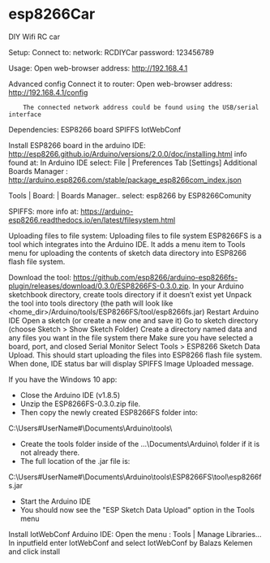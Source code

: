 # esp8266Car
DIY Wifi RC car




Setup:
  Connect to:
   network:    RCDIYCar
   password:   123456789


Usage:
Open web-browser address: http://192.168.4.1  

Advanced config
  Connect it to router:
		Open web-browser address: http://192.168.4.1/config 
		    <enter data..>

		The connected network address could be found using the USB/serial interface


Dependencies:
	ESP8266 board 
	SPIFFS
	IotWebConf




Install ESP8266 board in the arduino IDE:  http://esp8266.github.io/Arduino/versions/2.0.0/doc/installing.html
info found at: 
In Arduino IDE select:
  File | Preferences
     Tab [Settings]
     Additional Boards Manager : http://arduino.esp8266.com/stable/package_esp8266com_index.json

  Tools | Board: | Boards Manager..  select: esp8266 by ESP8266Comunity


SPIFFS:  more info at: https://arduino-esp8266.readthedocs.io/en/latest/filesystem.html

  Uploading files to file system:
Uploading files to file system
ESP8266FS is a tool which integrates into the Arduino IDE. It adds a menu item to Tools menu for uploading the contents of sketch data directory into ESP8266 flash file system.

Download the tool: https://github.com/esp8266/arduino-esp8266fs-plugin/releases/download/0.3.0/ESP8266FS-0.3.0.zip.
In your Arduino sketchbook directory, create tools directory if it doesn’t exist yet
Unpack the tool into tools directory (the path will look like <home_dir>/Arduino/tools/ESP8266FS/tool/esp8266fs.jar)
Restart Arduino IDE
Open a sketch (or create a new one and save it)
Go to sketch directory (choose Sketch > Show Sketch Folder)
Create a directory named data and any files you want in the file system there
Make sure you have selected a board, port, and closed Serial Monitor
Select Tools > ESP8266 Sketch Data Upload. This should start uploading the files into ESP8266 flash file system. When done, IDE status bar will display SPIFFS Image Uploaded message.


If you have the Windows 10 app: 
 - Close the Arduino IDE (v1.8.5)
 - Unzip the ESP8266FS-0.3.0.zip file. 
 - Then copy the newly created ESP8266FS folder into:

 C:\Users\#UserName#\Documents\Arduino\tools\

 - Create the tools folder inside of the ...\Documents\Arduino\ folder if it is not already there.
 - The full location of the .jar file is:
 
 C:\Users\#UserName#\Documents\Arduino\tools\ESP8266FS\tool\esp8266fs.jar

- Start the Arduino IDE
- You should now see the "ESP Sketch Data Upload" option in the Tools menu


Install IotWebConf
Arduino IDE:
  Open the menu :
      Tools | Manage Libraries...
      In inputfield enter IotWebConf and select IotWebConf by Balazs Kelemen and click install
  